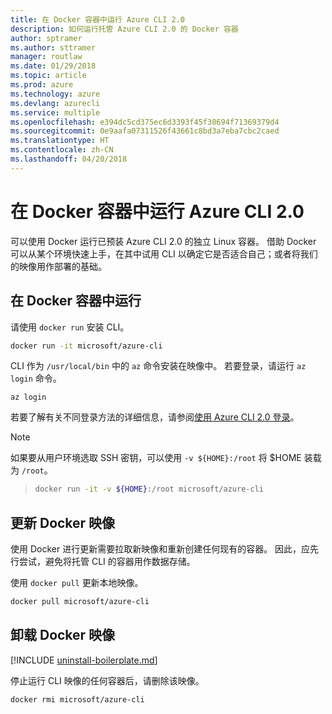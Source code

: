 ```yaml
---
title: 在 Docker 容器中运行 Azure CLI 2.0
description: 如何运行托管 Azure CLI 2.0 的 Docker 容器
author: sptramer
ms.author: sttramer
manager: routlaw
ms.date: 01/29/2018
ms.topic: article
ms.prod: azure
ms.technology: azure
ms.devlang: azurecli
ms.service: multiple
ms.openlocfilehash: e394dc5cd375ec6d3393f45f38694f71369379d4
ms.sourcegitcommit: 0e9aafa07311526f43661c8bd3a7eba7cbc2caed
ms.translationtype: HT
ms.contentlocale: zh-CN
ms.lasthandoff: 04/20/2018
---
```

# <a name="run-azure-cli-20-in-a-docker-container"></a>在 Docker 容器中运行 Azure CLI 2.0

可以使用 Docker 运行已预装 Azure CLI 2.0 的独立 Linux 容器。 借助 Docker 可以从某个环境快速上手，在其中试用 CLI 以确定它是否适合自己；或者将我们的映像用作部署的基础。

## <a name="run-in-a-docker-container"></a>在 Docker 容器中运行

请使用 `docker run` 安装 CLI。

   ```bash
   docker run -it microsoft/azure-cli
   ```

CLI 作为 `/usr/local/bin` 中的 `az` 命令安装在映像中。 若要登录，请运行 `az login` 命令。

```azurecli
az login
```

若要了解有关不同登录方法的详细信息，请参阅[使用 Azure CLI 2.0 登录](authenticate-azure-cli.md)。

> [!NOTE]
> 如果要从用户环境选取 SSH 密钥，可以使用 `-v ${HOME}:/root` 将 $HOME 装载为 `/root`。

> ```bash
> docker run -it -v ${HOME}:/root microsoft/azure-cli
> ```

## <a name="update-docker-image"></a>更新 Docker 映像

使用 Docker 进行更新需要拉取新映像和重新创建任何现有的容器。 因此，应先行尝试，避免将托管 CLI 的容器用作数据存储。

使用 `docker pull` 更新本地映像。

```bash
docker pull microsoft/azure-cli
```

## <a name="uninstall-docker-image"></a>卸载 Docker 映像

[!INCLUDE [uninstall-boilerplate.md](includes/uninstall-boilerplate.md)]

停止运行 CLI 映像的任何容器后，请删除该映像。

```bash
docker rmi microsoft/azure-cli
```
